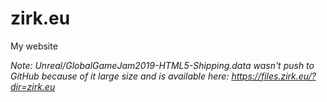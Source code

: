 # zirk.eu
My website

*Note: Unreal/GlobalGameJam2019-HTML5-Shipping.data wasn't push to GitHub because of it large size and is available here: https://files.zirk.eu/?dir=zirk.eu*
